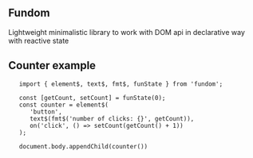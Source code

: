 ## Fundom

Lightweight minimalistic library to work with DOM api in declarative way with reactive state

## Counter example
```tsx
   import { element$, text$, fmt$, funState } from 'fundom';

   const [getCount, setCount] = funState(0);
   const counter = element$(
      'button',
      text$(fmt$('number of clicks: {}', getCount)),
      on('click', () => setCount(getCount() + 1))
   );

   document.body.appendChild(counter())
```